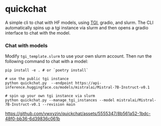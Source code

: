 # quickchat

A simple cli to chat with HF models, using [TGI](https://github.com/huggingface/text-generation-inference.git), gradio, and slurm. The CLI automatically spins up a tgi instance via slurm and then opens a gradio interface to chat with the model.

### Chat with models

Modify `tgi_template.slurm` to use your own slurm account. Then run the following command to chat with a model:

```shell
pip install -e . # or `poetry install`

# use the public tgi instance
python quickchat.py  --endpoint https://api-inference.huggingface.co/models/mistralai/Mistral-7B-Instruct-v0.1

# spin up your own tgi instance via slurm
python quickchat.py --manage_tgi_instances --model mistralai/Mistral-7B-Instruct-v0.1 --revision main
```

https://github.com/vwxyzjn/quickchat/assets/5555347/8b561a52-1bdc-48f0-bb36-6d39836c061b


